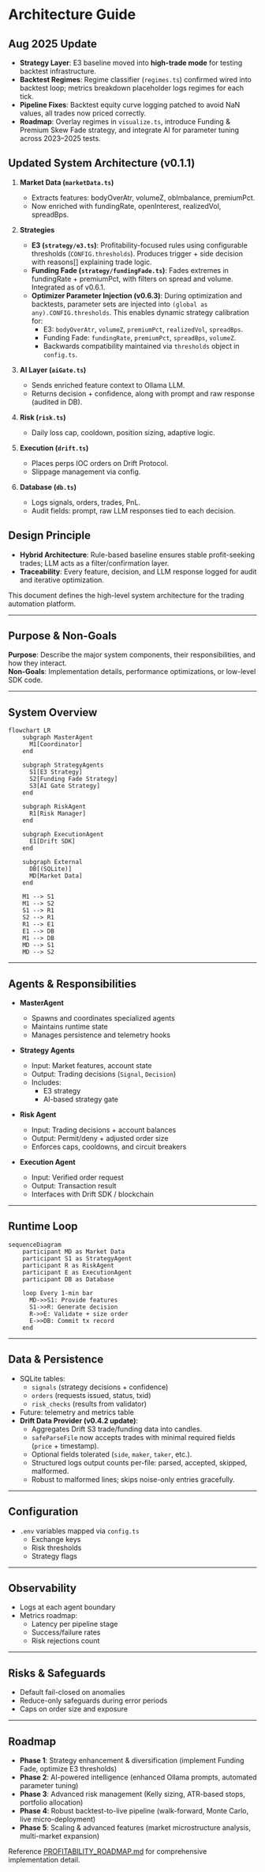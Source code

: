 # Architecture Guide

## Aug 2025 Update
- **Strategy Layer**: E3 baseline moved into **high-trade mode** for testing backtest infrastructure.
- **Backtest Regimes**: Regime classifier (`regimes.ts`) confirmed wired into backtest loop; metrics breakdown placeholder logs regimes for each tick.
- **Pipeline Fixes**: Backtest equity curve logging patched to avoid NaN values, all trades now priced correctly.
- **Roadmap**: Overlay regimes in `visualize.ts`, introduce Funding & Premium Skew Fade strategy, and integrate AI for parameter tuning across 2023–2025 tests.


## Updated System Architecture (v0.1.1)
1. **Market Data (`marketData.ts`)**
   - Extracts features: bodyOverAtr, volumeZ, obImbalance, premiumPct.
   - Now enriched with fundingRate, openInterest, realizedVol, spreadBps.

2. **Strategies**
   - **E3 (`strategy/e3.ts`)**: Profitability-focused rules using configurable thresholds (`CONFIG.thresholds`). Produces trigger + side decision with reasons[] explaining trade logic.
   - **Funding Fade (`strategy/fundingFade.ts`)**: Fades extremes in fundingRate + premiumPct, with filters on spread and volume. Integrated as of v0.6.1.
   - **Optimizer Parameter Injection (v0.6.3)**: During optimization and backtests, parameter sets are injected into `(global as any).CONFIG.thresholds`. This enables dynamic strategy calibration for:
     - E3: `bodyOverAtr`, `volumeZ`, `premiumPct`, `realizedVol`, `spreadBps`.
     - Funding Fade: `fundingRate`, `premiumPct`, `spreadBps`, `volumeZ`.
     - Backwards compatibility maintained via `thresholds` object in `config.ts`.

3. **AI Layer (`aiGate.ts`)**
   - Sends enriched feature context to Ollama LLM.
   - Returns decision + confidence, along with prompt and raw response (audited in DB).

4. **Risk (`risk.ts`)**
   - Daily loss cap, cooldown, position sizing, adaptive logic.

5. **Execution (`drift.ts`)**
   - Places perps IOC orders on Drift Protocol.
   - Slippage management via config.

6. **Database (`db.ts`)**
   - Logs signals, orders, trades, PnL.
   - Audit fields: prompt, raw LLM responses tied to each decision.

## Design Principle
- **Hybrid Architecture**: Rule-based baseline ensures stable profit-seeking trades; LLM acts as a filter/confirmation layer.
- **Traceability**: Every feature, decision, and LLM response logged for audit and iterative optimization.

This document defines the high-level system architecture for the trading automation platform.

---

## Purpose & Non-Goals
**Purpose**: Describe the major system components, their responsibilities, and how they interact.  
**Non-Goals**: Implementation details, performance optimizations, or low-level SDK code.

---

## System Overview

```mermaid
flowchart LR
    subgraph MasterAgent
      M1[Coordinator]
    end

    subgraph StrategyAgents
      S1[E3 Strategy]
      S2[Funding Fade Strategy]
      S3[AI Gate Strategy]
    end

    subgraph RiskAgent
      R1[Risk Manager]
    end

    subgraph ExecutionAgent
      E1[Drift SDK]
    end

    subgraph External
      DB[(SQLite)]
      MD[Market Data]
    end

    M1 --> S1
    M1 --> S2
    S1 --> R1
    S2 --> R1
    R1 --> E1
    E1 --> DB
    M1 --> DB
    MD --> S1
    MD --> S2
```

---

## Agents & Responsibilities

- **MasterAgent**
  - Spawns and coordinates specialized agents
  - Maintains runtime state
  - Manages persistence and telemetry hooks

- **Strategy Agents**
  - Input: Market features, account state
  - Output: Trading decisions (`Signal`, `Decision`)
  - Includes:
    - E3 strategy
    - AI-based strategy gate

- **Risk Agent**
  - Input: Trading decisions + account balances
  - Output: Permit/deny + adjusted order size
  - Enforces caps, cooldowns, and circuit breakers

- **Execution Agent**
  - Input: Verified order request
  - Output: Transaction result
  - Interfaces with Drift SDK / blockchain

---

## Runtime Loop

```mermaid
sequenceDiagram
    participant MD as Market Data
    participant S1 as StrategyAgent
    participant R as RiskAgent
    participant E as ExecutionAgent
    participant DB as Database

    loop Every 1-min bar
      MD->>S1: Provide features
      S1->>R: Generate decision
      R->>E: Validate + size order
      E->>DB: Commit tx record
    end
```

---

## Data & Persistence
- SQLite tables:
  - `signals` (strategy decisions + confidence)
  - `orders` (requests issued, status, txid)
  - `risk_checks` (results from validator)
- Future: telemetry and metrics table
- **Drift Data Provider (v0.4.2 update)**:
  - Aggregates Drift S3 trade/funding data into candles.
  - `safeParseFile` now accepts trades with minimal required fields (`price` + timestamp).
  - Optional fields tolerated (`side`, `maker`, `taker`, etc.).
  - Structured logs output counts per-file: parsed, accepted, skipped, malformed.
  - Robust to malformed lines; skips noise-only entries gracefully.

---

## Configuration
- `.env` variables mapped via `config.ts`
  - Exchange keys
  - Risk thresholds
  - Strategy flags

---

## Observability
- Logs at each agent boundary
- Metrics roadmap:
  - Latency per pipeline stage
  - Success/failure rates
  - Risk rejections count

---

## Risks & Safeguards
- Default fail-closed on anomalies
- Reduce-only safeguards during error periods
- Caps on order size and exposure

---

## Roadmap
- **Phase 1**: Strategy enhancement & diversification (implement Funding Fade, optimize E3 thresholds)
- **Phase 2**: AI-powered intelligence (enhanced Ollama prompts, automated parameter tuning)
- **Phase 3**: Advanced risk management (Kelly sizing, ATR-based stops, portfolio allocation)
- **Phase 4**: Robust backtest-to-live pipeline (walk-forward, Monte Carlo, live micro-deployment)
- **Phase 5**: Scaling & advanced features (market microstructure analysis, multi-market expansion)

Reference [PROFITABILITY_ROADMAP.md](./PROFITABILITY_ROADMAP.md) for comprehensive implementation detail.
